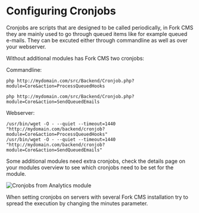 # Configuring Cronjobs

Cronjobs are scripts that are designed to be called periodically, in Fork CMS they are mainly used to go through queued items like for example queued e-mails. They can be excuted either through commandline as well as over your webserver.

Without additional modules has Fork CMS two cronjobs:

Commandline:

```
php http://mydomain.com/src/Backend/Cronjob.php?module=Core&action=ProcessQueuedHooks

php http://mydomain.com/src/Backend/Cronjob.php?module=Core&action=SendQueuedEmails
```

Webserver:

```
/usr/bin/wget -O - --quiet --timeout=1440 "http://mydomain.com/backend/cronjob?module=Core&action=ProcessQueuedHooks"
/usr/bin/wget -O - --quiet --timeout=1440 "http://mydomain.com/backend/cronjob?module=Core&action=SendQueuedEmails"
```

Some additional modules need extra cronjobs, check the details page on your modules overview to see which cronjobs need to be set for the module.

![Cronjobs from Analytics module](https://github.com/forkcms/documentation/raw/master/02.%20getting%20started/assets/cronjobs_analytics.png)

When setting cronjobs on servers with several Fork CMS installation try to spread the execution by changing the minutes parameter.
